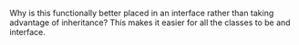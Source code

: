 Why is this functionally better placed in an interface rather than taking advantage of inheritance?
This makes it easier for all the classes to be and interface.

